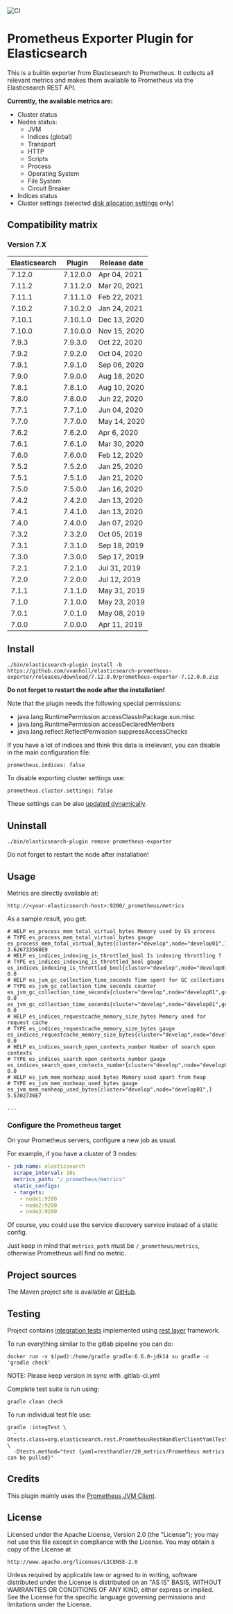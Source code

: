 ![CI](https://github.com/vvanholl/elasticsearch-prometheus-exporter/workflows/CI/badge.svg?branch=master)

# Prometheus Exporter Plugin for Elasticsearch

This is a builtin exporter from Elasticsearch to Prometheus.
It collects all relevant metrics and makes them available to Prometheus via the Elasticsearch REST API.

**Currently, the available metrics are:**

- Cluster status
- Nodes status:
    - JVM
    - Indices (global)
    - Transport
    - HTTP
    - Scripts
    - Process
    - Operating System
    - File System
    - Circuit Breaker
- Indices status
- Cluster settings (selected [disk allocation settings](https://www.elastic.co/guide/en/elasticsearch/reference/master/disk-allocator.html) only)

## Compatibility matrix

### Version 7.X

| Elasticsearch  | Plugin         | Release date |
| -------------- | -------------- | ------------ |
| 7.12.0         | 7.12.0.0       | Apr 04, 2021 |
| 7.11.2         | 7.11.2.0       | Mar 20, 2021 |
| 7.11.1         | 7.11.1.0       | Feb 22, 2021 |
| 7.10.2         | 7.10.2.0       | Jan 24, 2021 |
| 7.10.1         | 7.10.1.0       | Dec 13, 2020 |
| 7.10.0         | 7.10.0.0       | Nov 15, 2020 |
| 7.9.3          | 7.9.3.0        | Oct 22, 2020 |
| 7.9.2          | 7.9.2.0        | Oct 04, 2020 |
| 7.9.1          | 7.9.1.0        | Sep 06, 2020 |
| 7.9.0          | 7.9.0.0        | Aug 18, 2020 |
| 7.8.1          | 7.8.1.0        | Aug 10, 2020 |
| 7.8.0          | 7.8.0.0        | Jun 22, 2020 |
| 7.7.1          | 7.7.1.0        | Jun 04, 2020 |
| 7.7.0          | 7.7.0.0        | May 14, 2020 |
| 7.6.2          | 7.6.2.0        | Apr  6, 2020 |
| 7.6.1          | 7.6.1.0        | Mar 30, 2020 |
| 7.6.0          | 7.6.0.0        | Feb 12, 2020 |
| 7.5.2          | 7.5.2.0        | Jan 25, 2020 |
| 7.5.1          | 7.5.1.0        | Jan 21, 2020 |
| 7.5.0          | 7.5.0.0        | Jan 16, 2020 |
| 7.4.2          | 7.4.2.0        | Jan 13, 2020 |
| 7.4.1          | 7.4.1.0        | Jan 13, 2020 |
| 7.4.0          | 7.4.0.0        | Jan 07, 2020 |
| 7.3.2          | 7.3.2.0        | Oct 05, 2019 |
| 7.3.1          | 7.3.1.0        | Sep 18, 2019 |
| 7.3.0          | 7.3.0.0        | Sep 17, 2019 |
| 7.2.1          | 7.2.1.0        | Jul 31, 2019 |
| 7.2.0          | 7.2.0.0        | Jul 12, 2019 |
| 7.1.1          | 7.1.1.0        | May 31, 2019 |
| 7.1.0          | 7.1.0.0        | May 23, 2019 |
| 7.0.1          | 7.0.1.0        | May 08, 2019 |
| 7.0.0          | 7.0.0.0        | Apr 11, 2019 |

## Install

`./bin/elasticsearch-plugin install -b https://github.com/vvanholl/elasticsearch-prometheus-exporter/releases/download/7.12.0.0/prometheus-exporter-7.12.0.0.zip`

**Do not forget to restart the node after the installation!**

Note that the plugin needs the following special permissions:

- java.lang.RuntimePermission accessClassInPackage.sun.misc
- java.lang.RuntimePermission accessDeclaredMembers
- java.lang.reflect.ReflectPermission suppressAccessChecks

If you have a lot of indices and think this data is irrelevant, you can disable in the main configuration file:

```
prometheus.indices: false
```

To disable exporting cluster settings use:
```
prometheus.cluster.settings: false
```

These settings can be also [updated dynamically](https://www.elastic.co/guide/en/elasticsearch/reference/master/cluster-update-settings.html).

## Uninstall

`./bin/elasticsearch-plugin remove prometheus-exporter`

Do not forget to restart the node after installation!

## Usage

Metrics are directly available at:

    http://<your-elasticsearch-host>:9200/_prometheus/metrics

As a sample result, you get:

```
# HELP es_process_mem_total_virtual_bytes Memory used by ES process
# TYPE es_process_mem_total_virtual_bytes gauge
es_process_mem_total_virtual_bytes{cluster="develop",node="develop01",} 3.626733568E9
# HELP es_indices_indexing_is_throttled_bool Is indexing throttling ?
# TYPE es_indices_indexing_is_throttled_bool gauge
es_indices_indexing_is_throttled_bool{cluster="develop",node="develop01",} 0.0
# HELP es_jvm_gc_collection_time_seconds Time spent for GC collections
# TYPE es_jvm_gc_collection_time_seconds counter
es_jvm_gc_collection_time_seconds{cluster="develop",node="develop01",gc="old",} 0.0
es_jvm_gc_collection_time_seconds{cluster="develop",node="develop01",gc="young",} 0.0
# HELP es_indices_requestcache_memory_size_bytes Memory used for request cache
# TYPE es_indices_requestcache_memory_size_bytes gauge
es_indices_requestcache_memory_size_bytes{cluster="develop",node="develop01",} 0.0
# HELP es_indices_search_open_contexts_number Number of search open contexts
# TYPE es_indices_search_open_contexts_number gauge
es_indices_search_open_contexts_number{cluster="develop",node="develop01",} 0.0
# HELP es_jvm_mem_nonheap_used_bytes Memory used apart from heap
# TYPE es_jvm_mem_nonheap_used_bytes gauge
es_jvm_mem_nonheap_used_bytes{cluster="develop",node="develop01",} 5.5302736E7

...
```

### Configure the Prometheus target

On your Prometheus servers, configure a new job as usual.

For example, if you have a cluster of 3 nodes:

```YAML
- job_name: elasticsearch
  scrape_interval: 10s
  metrics_path: "/_prometheus/metrics"
  static_configs:
  - targets:
    - node1:9200
    - node2:9200
    - node3:9200
```

Of course, you could use the service discovery service instead of a static config.

Just keep in mind that `metrics_path` must be `/_prometheus/metrics`, otherwise Prometheus will find no metric.

## Project sources

The Maven project site is available at [GitHub](https://github.com/vvanholl/elasticsearch-prometheus-exporter).

## Testing

Project contains [integration tests](src/test/resources/rest-api-spec) implemented using
[rest layer](https://github.com/elastic/elasticsearch/blob/master/TESTING.asciidoc#testing-the-rest-layer)
framework.

To run everything similar to the gitlab pipeline you can do:
```
docker run -v $(pwd):/home/gradle gradle:6.6.0-jdk14 su gradle -c 'gradle check'
```
NOTE: Please keep version in sync with .gitlab-ci.yml


Complete test suite is run using:
```
gradle clean check
```

To run individual test file use:
```
gradle :integTest \
  -Dtests.class=org.elasticsearch.rest.PrometheusRestHandlerClientYamlTestSuiteIT \
  -Dtests.method="test {yaml=resthandler/20_metrics/Prometheus metrics can be pulled}"
```

## Credits

This plugin mainly uses the [Prometheus JVM Client](https://github.com/prometheus/client_java).

## License

Licensed under the Apache License, Version 2.0 (the "License");
you may not use this file except in compliance with the License.
You may obtain a copy of the License at

    http://www.apache.org/licenses/LICENSE-2.0

Unless required by applicable law or agreed to in writing, software
distributed under the License is distributed on an "AS IS" BASIS,
WITHOUT WARRANTIES OR CONDITIONS OF ANY KIND, either express or implied.
See the License for the specific language governing permissions and
limitations under the License.
